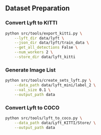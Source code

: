 ## Dataset Preparation

### Convert Lyft to KITTI
```bash
python src/tools/export_kitti.py \
    --lyft_dir data/lyft \
    --json_dir data/lyft/train_data \
    --get_all_detections False \
    --num_workers 2 \
    --store_dir data/lyft_kitti
```

### Generate Image List
```bash
python src/tools/create_sets_lyft.py \
    --data_path data/lyft_mini/label_2 \
    --val_size 0.1 \
    --output_path data
```

### Convert Lyft to COCO
```bash
python src/tools/lyft_to_coco.py \
    --data_path data/Lyft_KITTI/Store/ \
    --output_path data
```
